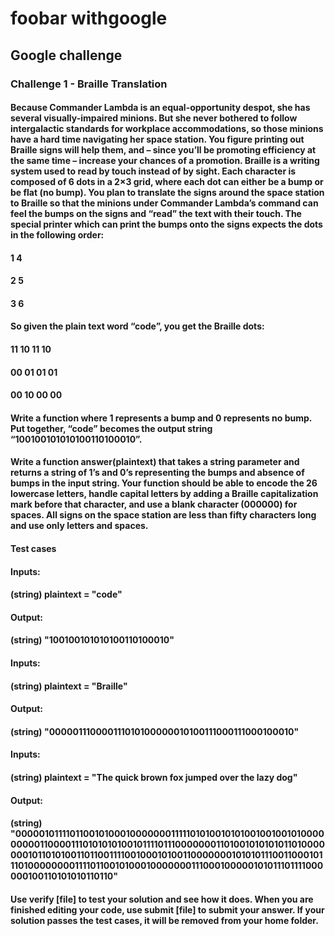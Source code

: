# foobar withgoogle
## Google challenge

### Challenge 1 - Braille Translation

#### Because Commander Lambda is an equal-opportunity despot, she has several visually-impaired minions. But she never bothered to follow intergalactic standards for workplace accommodations, so those minions have a hard time navigating her space station. You figure printing out Braille signs will help them, and – since you’ll be promoting efficiency at the same time – increase your chances of a promotion. Braille is a writing system used to read by touch instead of by sight. Each character is composed of 6 dots in a 2×3 grid, where each dot can either be a bump or be flat (no bump). You plan to translate the signs around the space station to Braille so that the minions under Commander Lambda’s command can feel the bumps on the signs and “read” the text with their touch. The special printer which can print the bumps onto the signs expects the dots in the following order:

#### 1 4
#### 2 5
#### 3 6
	
#### So given the plain text word “code”, you get the Braille dots:

#### 11 10 11 10
#### 00 01 01 01
#### 00 10 00 00


#### Write a function where 1 represents a bump and 0 represents no bump. Put together, “code” becomes the output string “100100101010100110100010”.

#### Write a function answer(plaintext) that takes a string parameter and returns a string of 1’s and 0’s representing the bumps and absence of bumps in the input string. Your function should be able to encode the 26 lowercase letters, handle capital letters by adding a Braille capitalization mark before that character, and use a blank character (000000) for spaces. All signs on the space station are less than fifty characters long and use only letters and spaces.


#### Test cases

#### Inputs:
####   (string) plaintext = "code"

#### Output:
####   (string) "100100101010100110100010"

#### Inputs:
####   (string) plaintext = "Braille"

#### Output:
####   (string) "000001110000111010100000010100111000111000100010"

#### Inputs:
####   (string) plaintext = "The quick brown fox jumped over the lazy dog"

#### Output:
####   (string) "000001011110110010100010000000111110101001010100100100101000000000110000111010101010010111101110000000110100101010101101000000010110101001101100111100100010100110000000101010111001100010111010000000011110110010100010000000111000100000101011101111000000100110101010110110"
	

#### Use verify [file] to test your solution and see how it does. When you are finished editing your code, use submit [file] to submit your answer. If your solution passes the test cases, it will be removed from your home folder.